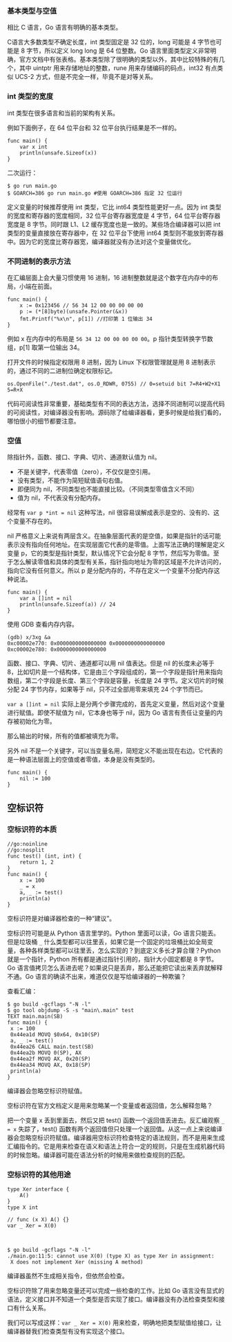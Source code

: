 ### 基本类型与空值

相比 C 语言，Go 语言有明确的基本类型。

C语言大多数类型不确定长度，int 类型固定是 32 位的，long 可能是 4 字节也可能是 8 字节，所以定义 long long 是 64
位整数。Go 语言里面类型定义非常明确，官方文档中有张表格。基本类型除了很明确的类型以外，其中比较特殊的有几个，其中 uintptr
用来存储地址的整数，rune 用来存储编码的码点，int32 有点类似 UCS-2 方式，但是不完全一样，毕竟不是对等关系。

### int 类型的宽度

int 类型在很多语言和当前的架构有关系。

例如下面例子，在 64 位平台和 32 位平台执行结果是不一样的。

    
    
    func main() {
        var x int
        println(unsafe.Sizeof(x))
    }
    

二次运行：

    
    
    $ go run main.go
    $ GOARCH=386 go run main.go #使用 GOARCH=386 指定 32 位运行
    

定义变量的时候推荐使用 int 类型，它比 int64 类型性能更好一点。因为 int 类型的宽度和寄存器的宽度相同，32 位平台寄存器宽度是 4
字节，64 位平台寄存器宽度是 8 字节。同时跟 L1、L2 缓存宽度也是一致的。某些场合编译器可以把 int 类型的变量直接放在寄存器中，在 32
位平台下使用 int64 类型则不能放到寄存器中。因为它的宽度比寄存器宽，编译器就没有办法对这个变量做优化。

### 不同进制的表示方法

在汇编层面上会大量习惯使用 16 进制，16 进制整数就是这个数字在内存中的布局，小端在前面。

    
    
    func main() {
        x := 0x123456 // 56 34 12 00 00 00 00 00
        p := (*[8]byte)(unsafe.Pointer(&x))
        fmt.Printf("%x\n", p[1]) //打印第 1 位输出 34
    }
    

例如 x 在内存中的布局是 `56 34 12 00 00 00 00 00`。p 指针类型转换字节数组，p[1] 取第一位输出 34。

打开文件的时候指定权限用 8 进制，因为 Linux 下权限管理就是用 8 进制表示的，通过不同的二进制位确定权限标记。

    
    
    os.OpenFile("./test.dat", os.O_RDWR, 0755) // 0=setuid bit 7=R4+W2+X1 5=R+X
    

代码可阅读性非常重要，基础类型有不同的表达方法，选择不同进制可以提高代码的可阅读性，对编译器没有影响。源码除了给编译器看，更多时候是给我们看的，哪怕很小的细节都要注意。

### 空值

除指针外，函数、接口、字典、切片、通道默认值为 nil。

  * 不是关键字，代表零值（zero），不仅仅是空引用。
  * 没有类型，不能作为简短赋值语句右值。
  * 即便同为 nil，不同类型也不能直接比较。（不同类型零值含义不同）
  * 值为 nil，不代表没有分配内存。

经常有 `var p *int = nil` 这种写法，nil 很容易误解成表示是空的、没有的、这个变量不存在的。

nil 严格意义上来说有两层含义。在抽象层面代表的是空值，如果是指针的话可能表示没有指向任何地址。在实现层面它代表的是零值。上面写法正确的理解是定义变量
p，它的类型是指针类型，默认情况下它会分配 8
字节，然后写为零值。至于怎么解读零值和具体的类型有关系，指针指向地址为零的区域是不允许访问的，指向它没有任何意义。所以 p
是分配内存的，不存在定义一个变量不分配内存这种说法。

    
    
    func main() {
        var a []int = nil
        println(unsafe.Sizeof(a)) // 24
    }
    

使用 GDB 查看内存内容。

    
    
    (gdb) x/3xg &a
    0xc00002e770: 0x0000000000000000 0x0000000000000000
    0xc00002e780: 0x0000000000000000
    

函数、接口、字典、切片、通道都可以用 nil 值表达。但是 nil 的长度未必等于
8，比如切片是一个结构体，它是由三个字段组成的，第一个字段是指针用来指向数组，第二个字段是长度、第三个字段是容量，长度是 24 字节。定义切片的时候分配
24 字节内存，如果等于 nil，只不过全部用零来填充 24 个字节而已。

`var a []int = nil` 实际上是分两个步骤完成的，首先定义变量，然后对这个变量进行赋值。即使不赋值为 nil，它本身也等于 nil，因为
Go 语言有责任让变量的内存被初始化为零。

那么输出的时候，所有的值都被填充为零。

另外 nil 不是一个关键字，可以当变量名用，简短定义不能出现在右边。它代表的是一种语法层面上的空值或者零值，本身是没有类型的。

    
    
    func main() {
        nil := 100
    }
    

## 空标识符

### 空标识符的本质

    
    
    //go:noinline
    //go:nosplit
    func test() (int, int) {
        return 1, 2
    }
    func main() {
        x := 100
        _ = x
        a, _ := test()
        println(a)
    }
    

空标识符是对编译器检查的一种“建议”。

空标识符可能是从 Python 语言里学的。Python 里面可以读，Go 语言只能丢。但是垃圾桶 `_`
什么类型都可以往里丢，如果它是一个固定的垃圾桶比如全局变量，各种各样类型都可以往里丢，怎么实现的？到底定义多长才算合理？Python
就是一个指针，Python 所有都是通过指针引用的，指针大小固定都是 8 字节。Go
语言值拷贝怎么丢进去呢？如果说只是丢弃，那么还能把它读出来丢弃就解释不通。Go 语言的确读不出来，难道仅仅是写给编译器的一种欺骗？

查看汇编：

    
    
    $ go build -gcflags "-N -l"
    $ go tool objdump -S -s "main\.main" test
    TEXT main.main(SB)
    func main() {
     x := 100
     0x44ea1d MOVQ $0x64, 0x10(SP)
     a, _ := test()
     0x44ea26 CALL main.test(SB)
     0x44ea2b MOVQ 0(SP), AX
     0x44ea2f MOVQ AX, 0x20(SP)
     0x44ea34 MOVQ AX, 0x18(SP)
     println(a)
    }
    

编译器会忽略空标识符赋值。

空标识符在官方文档定义是用来忽略某一个变量或者返回值，怎么解释忽略？

把一个变量 x 丢到里面去，然后又把 test() 函数一个返回值丢进去。反汇编观察 `_ = x` 失踪了，test()
函数有两个返回值但只处理一个返回值。从这一点上来说编译器会忽略空标识符赋值。编译器用空标识符检查特定的语法规则，而不是用来生成汇编指令的。它是用来检查在语义和语法上符合一定的规则，只是在生成机器代码的时候忽略。编译器可能在语法分析的时候用来做检查规则的匹配。

### 空标识符的其他用途

    
    
    type Xer interface {
        A()
    }
    type X int
    
    // func (x X) A() {}
    var _ Xer = X(0)
    
    
    
    $ go build -gcflags "-N -l"
    ./main.go:11:5: cannot use X(0) (type X) as type Xer in assignment:
     X does not implement Xer (missing A method)
    

编译器虽然不生成相关指令，但依然会检查。

空标识符除了用来忽略变量还可以完成一些检查的工作。比如 Go
语言没有显式的语法，定义接口并不知道一个类型是否实现了接口。编译器没有办法检查类型和接口有什么关系。

我们可以写成这样：`var _ Xer = X(0)` 用来检查，明确地把类型赋值给接口，让编译器替我们检查类型有没有实现这个接口。


